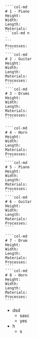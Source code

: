 `````col
````col-md
# 1 - Piano
Height: 
Width: 
Length: 
Materials: 
```col-md n
- 
```
Processes: 
````
````col-md
# 2 - Guitar
Height: 
Width: 
Length: 
Materials: 
Processes: 
````
````col-md
# 3 - Drums
Height: 
Width: 
Length: 
Materials: 
Processes: 
````
`````
`````col
````col-md
# 4 - Horn
Height: 
Width: 
Length: 
Materials: 
Processes: 
````
````col-md
# 5 - Piano
Height: 
Width: 
Length: 
Materials: 
Processes: 
````
````col-md
# 6 - Guitar
Height: 
Width: 
Length: 
Materials: 
Processes: 
````
`````
`````col
````col-md
# 7 - Drum
Height: 
Width: 
Length: 
Materials: 
Processes: 
````
````col-md
# 8 - Horn
Height: 
Width: 
Length: 
Materials: 
Processes: 
````
`````
- dsd
	- sasc
	- yes
- h
	- s